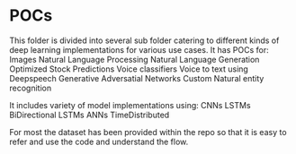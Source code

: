 # POCs
This folder is divided into several sub folder catering to different kinds of deep learning implementations for various use cases.
It has POCs for:
  Images
  Natural Language Processing
  Natural Language Generation
  Optimized Stock Predictions
  Voice classifiers
  Voice to text using Deepspeech
  Generative Adversatial Networks
  Custom Natural entity recognition

It includes variety of model implementations using:
  CNNs
  LSTMs
  BiDirectional LSTMs
  ANNs
  TimeDistributed
  
For most the dataset has been provided within the repo so that it is easy to refer and use the code and understand the flow.
